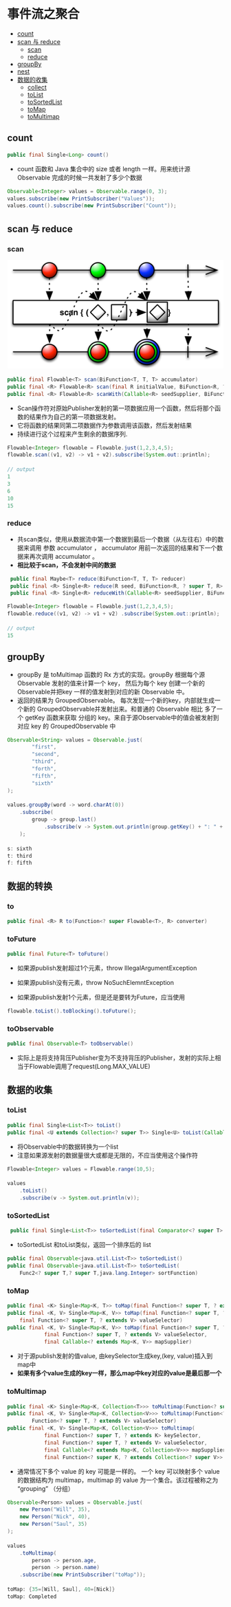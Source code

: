 # 事件流之聚合

- [count](#count)
- [scan 与 reduce](#scan-与-reduce)
    - [scan](#scan)
    - [reduce](#reduce)
- [groupBy](#groupby)
- [nest](#nest)
- [数据的收集](#数据的收集)
    - [collect](#collect)
    - [toList](#tolist)
    - [toSortedList](#tosortedlist)
    - [toMap](#tomap)
    - [toMultimap](#tomultimap)

## count

```java
public final Single<Long> count()
```

- count 函数和 Java 集合中的 size 或者 length 一样。用来统计源 Observable 完成的时候一共发射了多少个数据

```java
Observable<Integer> values = Observable.range(0, 3);
values.subscribe(new PrintSubscriber("Values"));
values.count().subscribe(new PrintSubscriber("Count"));

```

## scan 与 reduce

### scan

![scan](../../image-resources/rxjava/scan.png)

```java
public final Flowable<T> scan(BiFunction<T, T, T> accumulator)
public final <R> Flowable<R> scan(final R initialValue, BiFunction<R, ? super T, R> accumulator)
public final <R> Flowable<R> scanWith(Callable<R> seedSupplier, BiFunction<R, ? super T, R> accumulator)
```

- Scan操作符对原始Publisher发射的第一项数据应用一个函数，然后将那个函数的结果作为自己的第一项数据发射。
- 它将函数的结果同第二项数据作为参数调用该函数，然后发射结果
- 持续进行这个过程来产生剩余的数据序列.

```java
Flowable<Integer> flowable = Flowable.just(1,2,3,4,5);
flowable.scan((v1, v2) -> v1 + v2).subscribe(System.out::println);

// output
1
3
6
10
15
```

### reduce

- 共scan类似，使用从数据流中第一个数据到最后一个数据（从左往右）中的数据来调用 参数 accumulator ，
 accumulator 用前一次返回的结果和下一个数据来再次调用 accumulator 。
- **相比较于scan，不会发射中间的数据**

```java
 public final Maybe<T> reduce(BiFunction<T, T, T> reducer)
 public final <R> Single<R> reduce(R seed, BiFunction<R, ? super T, R> reducer)
 public final <R> Single<R> reduceWith(Callable<R> seedSupplier, BiFunction<R, ? super T, R> reducer)
```

```java
Flowable<Integer> flowable = Flowable.just(1,2,3,4,5);
flowable.reduce((v1, v2) -> v1 + v2) .subscribe(System.out::println);

// output
15
```

## groupBy

- groupBy 是 toMultimap 函数的 Rx 方式的实现。groupBy 根据每个源Observable 发射的值来计算一个 key， 然后为每个 key 创建一个新的 Observable并把key 一样的值发射到对应的新 Observable 中。
- 返回的结果为 GroupedObservable。 每次发现一个新的key，内部就生成一个新的 GroupedObservable并发射出来。和普通的 Observable 相比 多了一个 getKey 函数来获取 分组的 key。来自于源Observable中的值会被发射到对应 key 的 GroupedObservable 中

```java
Observable<String> values = Observable.just(
        "first",
        "second",
        "third",
        "forth",
        "fifth",
        "sixth"
);

values.groupBy(word -> word.charAt(0))
    .subscribe(
        group -> group.last()
            .subscribe(v -> System.out.println(group.getKey() + ": " + v))
    );

s: sixth
t: third
f: fifth

```

## 数据的转换

### to

```java
public final <R> R to(Function<? super Flowable<T>, R> converter)
```

### toFuture

```java
public final Future<T> toFuture()
```

- 如果源publish发射超过1个元素，throw IllegalArgumentException
- 如果源publish没有元素，throw NoSuchElemntException

- 如果源publish发射1个元素，但是还是要转为Future，应当使用

```java
flowable.toList().toBlocking().toFuture();
```

### toObservable

```java
public final Observable<T> toObservable()
```

- 实际上是将支持背压Publisher变为不支持背压的Publisher，发射的实际上相当于Flowable调用了request(Long.MAX_VALUE)

## 数据的收集

### toList

```java
public final Single<List<T>> toList()
public final <U extends Collection<? super T>> Single<U> toList(Callable<U> collectionSupplier)
```

- 将Observable中的数据转换为一个list
- 注意如果源发射的数据量很大或都是无限的，不应当使用这个操作符

```java
Flowable<Integer> values = Flowable.range(10,5);

values
    .toList()
    .subscribe(v -> System.out.println(v));

```

### toSortedList

```java
 public final Single<List<T>> toSortedList(final Comparator<? super T> comparator, int capacityHint)
```

- toSortedList 和toList类似，返回一个排序后的 list

```java
public final Observable<java.util.List<T>> toSortedList()
public final Observable<java.util.List<T>> toSortedList(
    Func2<? super T,? super T,java.lang.Integer> sortFunction)
```

### toMap

```java
public final <K> Single<Map<K, T>> toMap(final Function<? super T, ? extends K> keySelector)
public final <K, V> Single<Map<K, V>> toMap(final Function<? super T, ? extends K> keySelector,
    final Function<? super T, ? extends V> valueSelector)
public final <K, V> Single<Map<K, V>> toMap(final Function<? super T, ? extends K> keySelector,
            final Function<? super T, ? extends V> valueSelector,
            final Callable<? extends Map<K, V>> mapSupplier)
```

- 对于源publish发射的值value, 由keySelector生成key,(key, value)插入到map中
- **如果有多个value生成的key一样，那么map中key对应的value是最后那一个**

### toMultimap

```java
public final <K> Single<Map<K, Collection<T>>> toMultimap(Function<? super T, ? extends K> keySelector)
public final <K, V> Single<Map<K, Collection<V>>> toMultimap(Function<? super T, ? extends K> keySelector, 
        Function<? super T, ? extends V> valueSelector)
public final <K, V> Single<Map<K, Collection<V>>> toMultimap(
            final Function<? super T, ? extends K> keySelector,
            final Function<? super T, ? extends V> valueSelector,
            final Callable<? extends Map<K, Collection<V>>> mapSupplier,
            final Function<? super K, ? extends Collection<? super V>> collectionFactory)
```

- 通常情况下多个 value 的 key 可能是一样的。 一个 key 可以映射多个 value 的数据结构为 multimap，multimap 的 value 为一个集合。该过程被称之为 “grouping” （分组）

```java
Observable<Person> values = Observable.just(
    new Person("Will", 35),
    new Person("Nick", 40),
    new Person("Saul", 35)
);

values
    .toMultimap(
        person -> person.age,
        person -> person.name)
    .subscribe(new PrintSubscriber("toMap"));

toMap: {35=[Will, Saul], 40=[Nick]}
toMap: Completed

```
